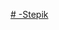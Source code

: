 [# -Stepik](https://docs.google.com/document/d/1SPTSsN9TaWPZKlj1114RFL5EPqtsbirT97phVb3k4lg/edit?usp=sharing)
